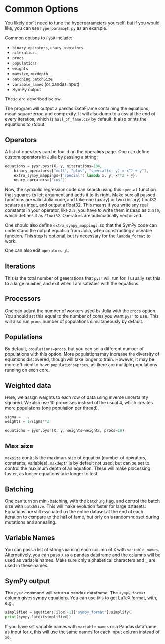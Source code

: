 # Common Options

You likely don't need to tune the hyperparameters yourself,
but if you would like, you can use `hyperparamopt.py` as an example.

Common options to `PySR` include:
- `binary_operators`, `unary_operators`
- `niterations`
- `procs`
- `populations`
- `weights`
- `maxsize`, `maxdepth`
- `batching`, `batchSize`
- `variable_names` (or pandas input)
- SymPy output

These are described below

The program will output a pandas DataFrame containing the equations,
mean square error, and complexity. It will also dump to a csv
at the end of every iteration,
which is `hall_of_fame.csv` by default. It also prints the
equations to stdout.

## Operators

A list of operators can be found on the operators page.
One can define custom operators in Julia by passing a string:
```python
equations = pysr.pysr(X, y, niterations=100,
    binary_operators=["mult", "plus", "special(x, y) = x^2 + y"],
    extra_sympy_mappings={'special': lambda x, y: x**2 + y},
    unary_operators=["cos"])
```

Now, the symbolic regression code can search using this `special` function
that squares its left argument and adds it to its right. Make sure
all passed functions are valid Julia code, and take one (unary)
or two (binary) float32 scalars as input, and output a float32. This means if you
write any real constants in your operator, like `2.5`, you have to write them
instead as `2.5f0`, which defines it as `Float32`.
Operators are automatically vectorized.

One should also define `extra_sympy_mappings`,
so that the SymPy code can understand the output equation from Julia,
when constructing a useable function. This step is optional, but
is necessary for the `lambda_format` to work.

One can also edit `operators.jl`.

## Iterations

This is the total number of generations that `pysr` will run for.
I usually set this to a large number, and exit when I am satisfied
with the equations.

## Processors

One can adjust the number of workers used by Julia with the
`procs` option. You should set this equal to the number of cores
you want `pysr` to use. This will also run `procs` number of
populations simultaneously by default.

## Populations

By default, `populations=procs`, but you can set a different
number of populations with this option. More populations may increase
the diversity of equations discovered, though will take longer to train.
However, it may be more efficient to have `populations>procs`,
as there are multiple populations running
on each core.

## Weighted data

Here, we assign weights to each row of data
using inverse uncertainty squared. We also use 10 processes
instead of the usual 4, which creates more populations
(one population per thread).
```python
sigma = ...
weights = 1/sigma**2

equations = pysr.pysr(X, y, weights=weights, procs=10)
```

## Max size

`maxsize` controls the maximum size of equation (number of operators,
constants, variables). `maxdepth` is by default not used, but can be set
to control the maximum depth of an equation. These will make processing
faster, as longer equations take longer to test.


## Batching
One can turn on mini-batching, with the `batching` flag,
and control the batch size with `batchSize`. This will make
evolution faster for large datasets. Equations are still evaluated
on the entire dataset at the end of each iteration to compare to the hall
of fame, but only on a random subset during mutations and annealing.

## Variable Names

You can pass a list of strings naming each column of `X` with
`variable_names`. Alternatively, you can pass `X` as a pandas dataframe
and the columns will be used as variable names. Make sure only
alphabetical characters and `_` are used in these names.

## SymPy output

The `pysr` command will return a pandas dataframe. The `sympy_format`
column gives sympy equations. You can use this to get LaTeX format, with,
e.g.,

```python
simplified = equations.iloc[-1]['sympy_format'].simplify()
print(sympy.latex(simplified))
```

If you have set variable names with `variable_names` or a Pandas
dataframe as input for `X`, this will use the same names for each
input column instead of `x0`.


